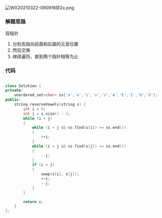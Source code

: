 ![WX20210322-090916@2x.png](https://pic.leetcode-cn.com/1616375374-ZLYGAg-WX20210322-090916@2x.png)


### 解题思路
双指针
1. 分别去指向前面和后面的元音位置
2. 然后交换
3. 继续遍历，直到两个指针相等为止

### 代码

```cpp

class Solution {
private:
    unordered_set<char> ss{'a','e','i','o','u','A','E','I','O','U'};
public:
    string reverseVowels(string s) {
        int i = 0;
        int j = s.size() - 1;
        while (i < j)
        {
            while (i < j && ss.find(s[i]) == ss.end())
            {
                ++i;
            }
            while (i < j && ss.find(s[j]) == ss.end())
            {
                --j;
            }
            if (i < j)
            {
                swap(s[i], s[j]);
                ++i;
                --j;
            }
        }

        return s;
    }
};
```
